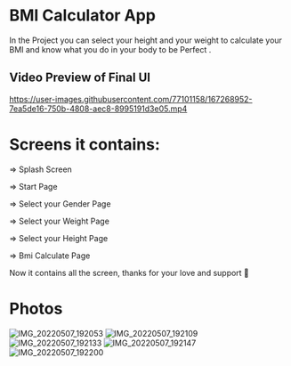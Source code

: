 # BMI Calculator App

In the Project you can select your height and your weight to calculate your BMI and know what you do in your body to be Perfect .

## Video Preview of Final UI

https://user-images.githubusercontent.com/77101158/167268952-7ea5de16-750b-4808-aec8-8995191d3e05.mp4

# Screens it contains:

=> Splash Screen

=> Start Page

=> Select your Gender Page

=> Select your Weight Page

=> Select your Height Page

=> Bmi Calculate Page

Now it contains all the screen, thanks for your love and support 🙏

# Photos

![IMG_20220507_192053](https://user-images.githubusercontent.com/77101158/167269036-e6c27376-0638-40dc-a884-fdc82c0826d3.jpg)
![IMG_20220507_192109](https://user-images.githubusercontent.com/77101158/167269039-87472939-669c-4bd7-ad03-18b084653581.jpg)
![IMG_20220507_192133](https://user-images.githubusercontent.com/77101158/167269041-3dc7da05-b0b8-4e33-b07e-cb31f1c01376.jpg)
![IMG_20220507_192147](https://user-images.githubusercontent.com/77101158/167269044-cd00937c-396a-4de9-ba4c-62cac342f9a3.jpg)
![IMG_20220507_192200](https://user-images.githubusercontent.com/77101158/167269048-d56bfd05-eb24-4538-acb8-c17024fb6a09.jpg)
